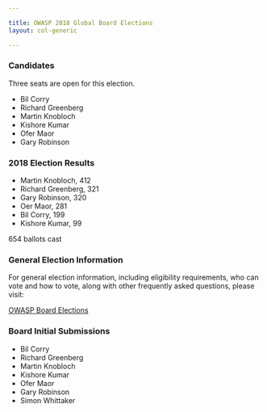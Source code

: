 ```yaml
---

title: OWASP 2018 Global Board Elections
layout: col-generic

---
```


### Candidates

Three seats are open for this election.

* Bil Corry
* Richard Greenberg
* Martin Knobloch
* Kishore Kumar
* Ofer Maor
* Gary Robinson

### 2018 Election Results
* Martin Knobloch, 412 
* Richard Greenberg, 321
* Gary Robinson, 320 
* Oer Maor, 281
* Bil Corry, 199 
* Kishore Kumar, 99 

654 ballots cast

### General Election Information 
For general election information, including eligibility requirements, who can vote and how to vote, along with other frequently 
asked questions, please visit:

[OWASP Board Elections](/www-board/elections)

### Board Initial Submissions

* Bil Corry
* Richard Greenberg
* Martin Knobloch
* Kishore Kumar
* Ofer Maor
* Gary Robinson
* Simon Whittaker

